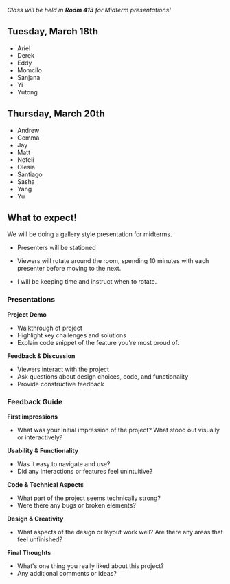 _Class will be held in **Room 413** for Midterm presentations!_

## Tuesday, March 18th

- Ariel
- Derek
- Eddy
- Momcilo
- Sanjana
- Yi
- Yutong

## Thursday, March 20th

- Andrew
- Gemma
- Jay
- Matt
- Nefeli
- Olesia
- Santiago
- Sasha
- Yang
- Yu

## What to expect!

We will be doing a gallery style presentation for midterms.

- Presenters will be stationed

- Viewers will rotate around the room, spending 10 minutes with each presenter before moving to the next.

- I will be keeping time and instruct when to rotate.

### Presentations

**Project Demo**

- Walkthrough of project
- Highlight key challenges and solutions
- Explain code snippet of the feature you're most proud of.

**Feedback & Discussion**

- Viewers interact with the project
- Ask questions about design choices, code, and functionality
- Provide constructive feedback

### **Feedback Guide**

**First impressions**

- What was your initial impression of the project?
  What stood out visually or interactively?

**Usability & Functionality**

- Was it easy to navigate and use?
- Did any interactions or features feel unintuitive?

**Code & Technical Aspects**

- What part of the project seems technically strong?
- Were there any bugs or broken elements?

**Design & Creativity**

- What aspects of the design or layout work well?
  Are there any areas that feel unfinished?

**Final Thoughts**

- What's one thing you really liked about this project?
- Any additional comments or ideas?
